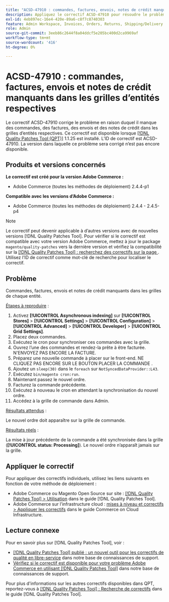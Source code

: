 ```yaml
---
title: "ACSD-47910 : commandes, factures, envois, notes de crédit manquants dans les grilles d’entités respectives"
description: Appliquez le correctif ACSD-47910 pour résoudre le problème Adobe Commerce en raison duquel il manque des commandes, des factures, des envois et des avoirs dans les grilles d’entités respectives.
exl-id: 4eb897ec-16e4-420e-89a6-c8f7c8740303
feature: Admin Workspace, Invoices, Orders, Returns, Shipping/Delivery
role: Admin
source-git-commit: 3eeb86c2644f8a04ddcf5e205bc400d2ca9969af
workflow-type: tm+mt
source-wordcount: '416'
ht-degree: 0%

---
```


# ACSD-47910 : commandes, factures, envois et notes de crédit manquants dans les grilles d’entités respectives

Le correctif ACSD-47910 corrige le problème en raison duquel il manque des commandes, des factures, des envois et des notes de crédit dans les grilles d’entités respectives. Ce correctif est disponible lorsque [[!DNL Quality Patches Tool (QPT)]](/help/announcements/adobe-commerce-announcements/magento-quality-patches-released-new-tool-to-self-serve-quality-patches.md) 1.1.25 est installé. L’ID de correctif est ACSD-47910. La version dans laquelle ce problème sera corrigé n’est pas encore disponible.

## Produits et versions concernés

**Le correctif est créé pour la version Adobe Commerce :**
* Adobe Commerce (toutes les méthodes de déploiement) 2.4.4-p1

**Compatible avec les versions d’Adobe Commerce :**
* Adobe Commerce (toutes les méthodes de déploiement) 2.4.4 - 2.4.5-p4

>[!NOTE]
>
>Le correctif peut devenir applicable à d’autres versions avec de nouvelles versions [!DNL Quality Patches Tool]. Pour vérifier si le correctif est compatible avec votre version Adobe Commerce, mettez à jour le package `magento/quality-patches` vers la dernière version et vérifiez la compatibilité sur la [[!DNL Quality Patches Tool] : recherchez des correctifs sur la page ](https://experienceleague.adobe.com/tools/commerce-quality-patches/index.html?lang=fr). Utilisez l’ID de correctif comme mot-clé de recherche pour localiser le correctif.

## Problème

Commandes, factures, envois et notes de crédit manquants dans les grilles de chaque entité.

<u>Étapes à reproduire</u> :

1. Activez **[!UICONTROL Asynchronous indexing]** sur **[!UICONTROL Stores]** > **[!UICONTROL Settings]** > **[!UICONTROL Configuration]** > **[!UICONTROL Advanced]** > **[!UICONTROL Developer]** > **[!UICONTROL Grid Settings]**.
1. Placez deux commandes.
1. Exécutez le cron pour synchroniser ces commandes avec la grille.
1. Ouvrez l’une des commandes et rendez-la prête à être facturée. N&#39;ENVOYEZ PAS ENCORE LA FACTURE.
1. Préparez une nouvelle commande à placer sur le front-end. NE CLIQUEZ PAS ENCORE SUR LE BOUTON PLACER LA COMMANDE .
1. Ajoutez un `sleep(30)` dans le `foreach` sur `NotSyncedDataProvider::L43`.
1. Exécutez `bin/magento cron:run`.
1. Maintenant passez le nouvel ordre.
1. Facturez la commande précédente.
1. Exécutez à nouveau le cron en attendant la synchronisation du nouvel ordre.
1. Accédez à la grille de commande dans Admin.

<u>Résultats attendus</u> :

Le nouvel ordre doit apparaître sur la grille de commande.

<u>Résultats réels</u> :

La mise à jour précédente de la commande a été synchronisée dans la grille (**[!UICONTROL status: Processing]**). Le nouvel ordre n’apparaît jamais sur la grille.

## Appliquer le correctif

Pour appliquer des correctifs individuels, utilisez les liens suivants en fonction de votre méthode de déploiement :

* Adobe Commerce ou Magento Open Source sur site : [[!DNL Quality Patches Tool] > Utilisation](https://experienceleague.adobe.com/docs/commerce-operations/tools/quality-patches-tool/usage.html?lang=fr) dans le guide [!DNL Quality Patches Tool].
* Adobe Commerce sur l’infrastructure cloud : [mises à niveau et correctifs > Appliquer les correctifs](https://experienceleague.adobe.com/docs/commerce-cloud-service/user-guide/develop/upgrade/apply-patches.html?lang=fr) dans le guide Commerce on Cloud Infrastructure.

## Lecture connexe

Pour en savoir plus sur [!DNL Quality Patches Tool], voir :

* [[!DNL Quality Patches Tool] publié : un nouvel outil pour les correctifs de qualité en libre-service](/help/announcements/adobe-commerce-announcements/magento-quality-patches-released-new-tool-to-self-serve-quality-patches.md) dans notre base de connaissances de support.
* [Vérifiez si le correctif est disponible pour votre problème Adobe Commerce en utilisant  [!DNL Quality Patches Tool]](/help/support-tools/patches-available-in-qpt-tool/check-patch-for-magento-issue-with-magento-quality-patches.md) dans notre base de connaissances de support.

Pour plus d&#39;informations sur les autres correctifs disponibles dans QPT, reportez-vous à [[!DNL Quality Patches Tool] : Recherche de correctifs](https://experienceleague.adobe.com/tools/commerce-quality-patches/index.html?lang=fr) dans le guide [!DNL Quality Patches Tool].
